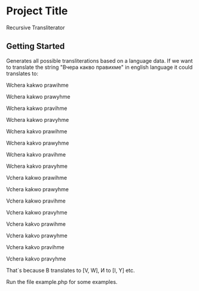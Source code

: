 # Project Title

Recursive Transliterator

## Getting Started
Generates all possible transliterations based on a language data.
If we want to translate the string "Вчера какво правихме" in english language it could translates to:

Wchera kakwo prawihme

Wchera kakwo prawyhme

Wchera kakwo pravihme

Wchera kakwo pravyhme

Wchera kakvo prawihme

Wchera kakvo prawyhme

Wchera kakvo pravihme

Wchera kakvo pravyhme

Vchera kakwo prawihme

Vchera kakwo prawyhme

Vchera kakwo pravihme

Vchera kakwo pravyhme

Vchera kakvo prawihme

Vchera kakvo prawyhme

Vchera kakvo pravihme

Vchera kakvo pravyhme

That`s because В translates to [V, W], И to [I, Y] etc.

Run the file example.php for some examples.
